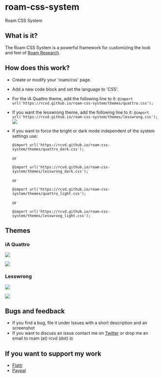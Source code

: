 # roam-css-system
Roam CSS System

## What is it?
The Roam CSS System is a powerful framework for customizing the look and feel of [Roam Research](https://roamresearch.com).

## How does this work?
- Create or modify your 'roam/css' page.
- Add a new code block and set the language to 'CSS'.
- For the iA Quattro theme, add the following line to it:
```@import url('https://rcvd.github.io/roam-css-system/themes/quattro.css');```
- If you want the lesswrong theme, add the following line to it:
```@import url('https://rcvd.github.io/roam-css-system/themes/lesswrong.css');```
![](screenshots/light.png)
- If you want to force the bright or dark mode independent of the system settings use:

  ```@import url('https://rcvd.github.io/roam-css-system/themes/quattro_dark.css');``` 
  
  or
  
  ```@import url('https://rcvd.github.io/roam-css-system/themes/lesswrong_dark.css');```
  
  or 
  
  ```@import url('https://rcvd.github.io/roam-css-system/themes/quattro_light.css');```
  
  or 
  
  ```@import url('https://rcvd.github.io/roam-css-system/themes/lesswrong_light.css');```

## Themes
### iA Quattro
![](screenshots/quattro-light.png)

![](screenshots/quattro-dark.png)

### Lesswrong
![](screenshots/lesswrong-light.png)

![](screenshots/lesswrong-light.png)


## Bugs and feedback
- If you find a bug, file it under Issues with a short description and an screenshot
- If you want to discuss an issue contact me on [Twitter](https://twitter.com/rcvd_io) or drop me an email to roam (at) rcvd (dot) io

## If you want to support my work
- [Flattr](https://flattr.com/@rcvd)
- [Paypal](https://paypal.me/rcvd)
